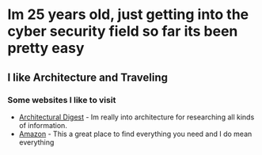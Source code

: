 # Im 25 years old, just getting into the cyber security field so far its been pretty easy
## I like **Architecture and Traveling**
### Some websites I like to visit
- [Architectural Digest](https://www.youtube.com/architecturaldigest) - Im really into architecture 
for researching all kinds of information.
- [Amazon](https://www.amazon.com) - This a great place to find everything you need and I do mean everything
